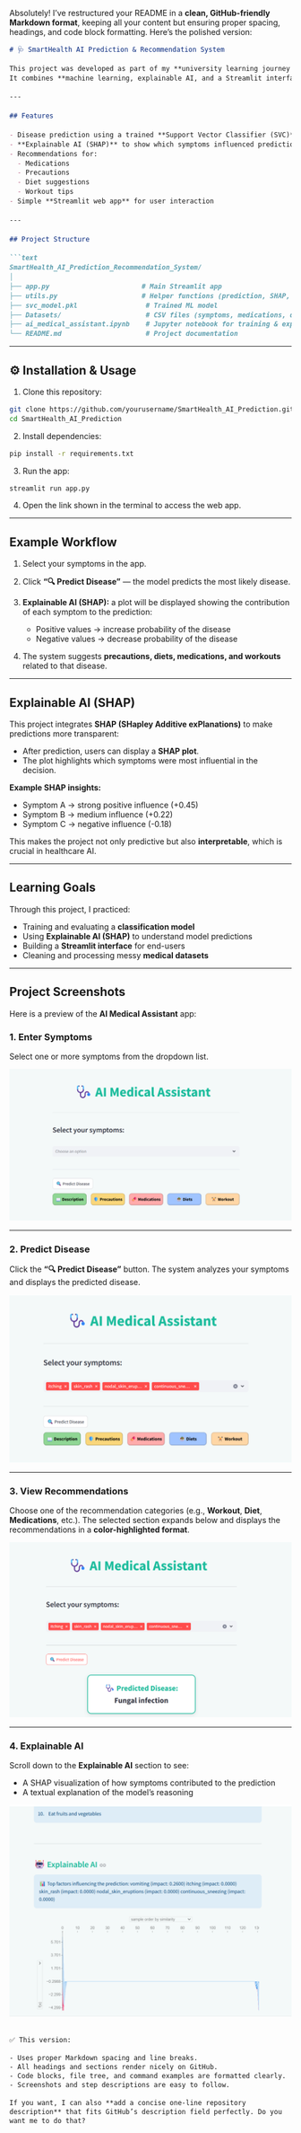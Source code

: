 Absolutely! I’ve restructured your README in a **clean, GitHub-friendly Markdown format**, keeping all your content but ensuring proper spacing, headings, and code block formatting. Here’s the polished version:

````markdown
# 🩺 SmartHealth AI Prediction & Recommendation System

This project was developed as part of my **university learning journey in Artificial Intelligence**.  
It combines **machine learning, explainable AI, and a Streamlit interface** to predict possible diseases from user symptoms and provide simple recommendations (medications, diet, workouts, and precautions).

---

## Features

- Disease prediction using a trained **Support Vector Classifier (SVC)** model  
- **Explainable AI (SHAP)** to show which symptoms influenced predictions  
- Recommendations for:
  - Medications  
  - Precautions  
  - Diet suggestions  
  - Workout tips  
- Simple **Streamlit web app** for user interaction

---

## Project Structure

```text
SmartHealth_AI_Prediction_Recommendation_System/
│
├── app.py                       # Main Streamlit app
├── utils.py                     # Helper functions (prediction, SHAP, recommendations)
├── svc_model.pkl                 # Trained ML model
├── Datasets/                     # CSV files (symptoms, medications, diets, workouts, etc.)
├── ai_medical_assistant.ipynb    # Jupyter notebook for training & experiments
└── README.md                     # Project documentation
````

---

## ⚙️ Installation & Usage

1. Clone this repository:

```bash
git clone https://github.com/yourusername/SmartHealth_AI_Prediction.git
cd SmartHealth_AI_Prediction
```

2. Install dependencies:

```bash
pip install -r requirements.txt
```

3. Run the app:

```bash
streamlit run app.py
```

4. Open the link shown in the terminal to access the web app.

---

## Example Workflow

1. Select your symptoms in the app.
2. Click **“🔍 Predict Disease”** — the model predicts the most likely disease.
3. **Explainable AI (SHAP):** a plot will be displayed showing the contribution of each symptom to the prediction:

   * Positive values → increase probability of the disease
   * Negative values → decrease probability of the disease
4. The system suggests **precautions, diets, medications, and workouts** related to that disease.

---

## Explainable AI (SHAP)

This project integrates **SHAP (SHapley Additive exPlanations)** to make predictions more transparent:

* After prediction, users can display a **SHAP plot**.
* The plot highlights which symptoms were most influential in the decision.

**Example SHAP insights:**

* Symptom A → strong positive influence (+0.45)
* Symptom B → medium influence (+0.22)
* Symptom C → negative influence (-0.18)

This makes the project not only predictive but also **interpretable**, which is crucial in healthcare AI.

---

## Learning Goals

Through this project, I practiced:

* Training and evaluating a **classification model**
* Using **Explainable AI (SHAP)** to understand model predictions
* Building a **Streamlit interface** for end-users
* Cleaning and processing messy **medical datasets**

---

## Project Screenshots

Here is a preview of the **AI Medical Assistant** app:

### 1. Enter Symptoms

Select one or more symptoms from the dropdown list.

![AI Medical Assistant Screenshot - Symptoms](Images/screenshot1.png)

---

### 2. Predict Disease

Click the **“🔍 Predict Disease”** button.
The system analyzes your symptoms and displays the predicted disease.

![AI Medical Assistant Screenshot - Predicted Disease](Images/screenshot2.png)

---

### 3. View Recommendations

Choose one of the recommendation categories (e.g., **Workout**, **Diet**, **Medications**, etc.).
The selected section expands below and displays the recommendations in a **color-highlighted format**.

![AI Medical Assistant Screenshot - Recommendations](Images/screenshot3.png)

---

### 4. Explainable AI

Scroll down to the **Explainable AI** section to see:

* A SHAP visualization of how symptoms contributed to the prediction
* A textual explanation of the model’s reasoning

![AI Medical Assistant Screenshot - Explainable AI](Images/screenshot4.png)

```

✅ This version:

- Uses proper Markdown spacing and line breaks.  
- All headings and sections render nicely on GitHub.  
- Code blocks, file tree, and command examples are formatted clearly.  
- Screenshots and step descriptions are easy to follow.  

If you want, I can also **add a concise one-line repository description** that fits GitHub’s description field perfectly. Do you want me to do that?
```
